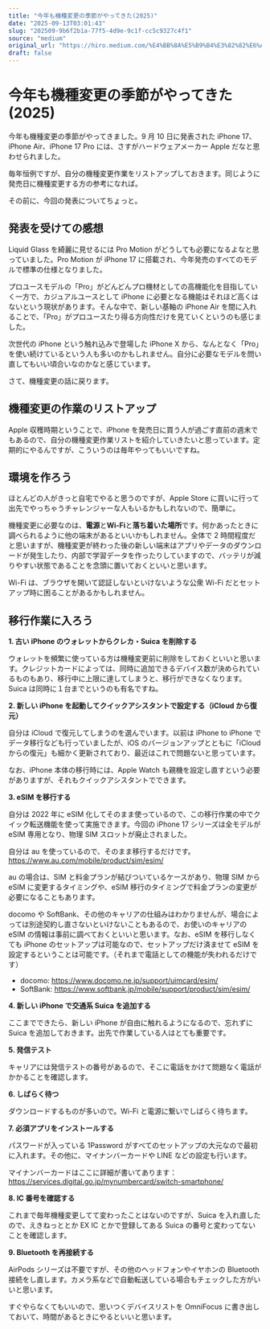 ```yaml
---
title: "今年も機種変更の季節がやってきた(2025)"
date: "2025-09-13T03:01:43"
slug: "202509-9b6f2b1a-77f5-4d9e-9c1f-cc5c9327c4f1"
source: "medium"
original_url: "https://hiro.medium.com/%E4%BB%8A%E5%B9%B4%E3%82%82%E6%A9%9F%E7%A8%AE%E5%A4%89%E6%9B%B4%E3%81%AE%E5%AD%A3%E7%AF%80%E3%81%8B%E3%82%99%E3%82%84%E3%81%A3%E3%81%A6%E3%81%8D%E3%81%9F-2025-3e02bb88ba6c?source=rss-21bfda6f823e------2"
draft: false
---
```


# 今年も機種変更の季節がやってきた(2025)

今年も機種変更の季節がやってきました。9 月 10 日に発表された iPhone 17、iPhone Air、iPhone 17 Pro には、さすがハードウェアメーカー Apple だなと思わせられました。

毎年恒例ですが、自分の機種変更作業をリストアップしておきます。同じように発売日に機種変更する方の参考になれば。

その前に、今回の発表についてちょっと。

## 発表を受けての感想

Liquid Glass を綺麗に見せるには Pro Motion がどうしても必要になるよなと思っていました。Pro Motion が iPhone 17 に搭載され、今年発売のすべてのモデルで標準の仕様となりました。

プロユースモデルの「Pro」がどんどんプロ機材としての高機能化を目指していく一方で、カジュアルユースとして iPhone に必要となる機能はそれほど高くはないという現状があります。そんな中で、新しい基軸の iPhone Air を間に入れることで、「Pro」がプロユースたり得る方向性だけを見ていくというのも感じました。

次世代の iPhone という触れ込みで登場した iPhone X から、なんとなく「Pro」を使い続けているという人も多いのかもしれません。自分に必要なモデルを問い直してもいい頃合いなのかなと感じています。

さて、機種変更の話に戻ります。

## 機種変更の作業のリストアップ

Apple 収穫時期ということで、iPhone を発売日に買う人が過ごす直前の週末でもあるので、自分の機種変更作業リストを紹介していきたいと思っています。定期的にやるんですが、こういうのは毎年やってもいいですね。

## 環境を作ろう

ほとんどの人がきっと自宅でやると思うのですが、Apple Store に買いに行って出先でやっちゃうチャレンジャーな人もいるかもしれないので、簡単に。

機種変更に必要なのは、**電源**と**Wi-Fi**と**落ち着いた場所**です。何かあったときに調べられるように他の端末があるといいかもしれません。全体で 2 時間程度だと思いますが、機種変更が終わった後の新しい端末はアプリやデータのダウンロードが発生したり、内部で学習データを作ったりしていますので、バッテリが減りやすい状態であることを念頭に置いておくといいと思います。

Wi-Fi は、ブラウザを開いて認証しないといけないような公衆 Wi-Fi だとセットアップ時に困ることがあるかもしれません。

## 移行作業に入ろう

**1. 古い iPhone のウォレットからクレカ・Suica を削除する**

ウォレットを頻繁に使っている方は機種変更前に削除をしておくといいと思います。クレジットカードによっては、同時に追加できるデバイス数が決められているものもあり、移行中に上限に達してしまうと、移行ができなくなります。Suica は同時に１台までというのも有名ですね。

**2. 新しい iPhone を起動してクイックアシスタントで設定する（iCloud から復元）**

自分は iCloud で復元してしまうのを選んでいます。以前は iPhone to iPhone でデータ移行なども行っていましたが、iOS のバージョンアップとともに「iCloud からの復元」も細かく更新されており、最近はこれで問題ないと思っています。

なお、iPhone 本体の移行時には、Apple Watch も親機を設定し直すという必要がありますが、それもクイックアシスタントでできます。

**3. eSIM を移行する**

自分は 2022 年に eSIM 化してそのまま使っているので、この移行作業の中でクイック転送機能を使って実施できます。今回の iPhone 17 シリーズは全モデルが eSIM 専用となり、物理 SIM スロットが廃止されました。

自分は au を使っているので、そのまま移行するだけです。 <https://www.au.com/mobile/product/sim/esim/>

au の場合は、SIM と料金プランが結びついているケースがあり、物理 SIM から eSIM に変更するタイミングや、eSIM 移行のタイミングで料金プランの変更が必要になることもあります。

docomo や SoftBank、その他のキャリアの仕組みはわかりませんが、場合によっては別途契約し直さないといけないこともあるので、お使いのキャリアの eSIM の情報は事前に調べておくといいと思います。なお、eSIM を移行しなくても iPhone のセットアップは可能なので、セットアップだけ済ませて eSIM を設定するということは可能です。（それまで電話としての機能が失われるだけです）

- docomo: <https://www.docomo.ne.jp/support/uimcard/esim/>
- SoftBank: <https://www.softbank.jp/mobile/support/product/sim/esim/>

**4. 新しい iPhone で交通系 Suica を追加する**

ここまでできたら、新しい iPhone が自由に触れるようになるので、忘れずに Suica を追加しておきます。出先で作業している人はとても重要です。

**5. 発信テスト**

キャリアには発信テストの番号があるので、そこに電話をかけて問題なく電話がかかることを確認します。

**6. しばらく待つ**

ダウンロードするものが多いので。Wi-Fi と電源に繋いでしばらく待ちます。

**7. 必須アプリをインストールする**

パスワードが入っている 1Password がすべてのセットアップの大元なので最初に入れます。その他に、マイナンバーカードや LINE などの設定も行います。

マイナンバーカードはここに詳細が書いてあります：<https://services.digital.go.jp/mynumbercard/switch-smartphone/>

**8. IC 番号を確認する**

これまで毎年機種変更してて変わったことはないのですが、Suica を入れ直したので、えきねっととか EX IC とかで登録してある Suica の番号と変わってないことを確認します。

**9. Bluetooth を再接続する**

AirPods シリーズは不要ですが、その他のヘッドフォンやイヤホンの Bluetooth 接続をし直します。カメラ系などで自動転送している場合もチェックした方がいいと思います。

すぐやらなくてもいいので、思いつくデバイスリストを OmniFocus に書き出しておいて、時間があるときにやるといいと思います。
